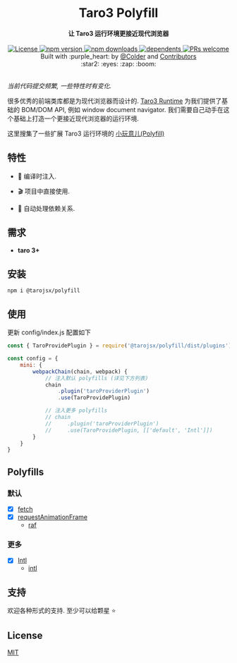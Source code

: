 <div align="center">
    <h1>Taro3 Polyfill</h1>
</div>
<div align="center">
    <strong>让 Taro3 运行环境更接近现代浏览器</strong>
</div>

<br />

<div align="center">
    <a href="https://github.com/tarojsx/polyfill/blob/master/LICENSE">
        <img src="https://badgen.net/github/license/tarojsx/polyfill" alt="License" />
    </a>
    <a href="https://www.npmjs.com/package/@tarojsx/polyfill">
        <img src="https://badgen.net/npm/v/@tarojsx/polyfill" alt="npm version" />
    </a>
    <a href="https://www.npmjs.com/org/tarojsx">
        <img src="https://badgen.net/npm/dt/@tarojsx/polyfill" alt="npm downloads" />
    </a>
    <a href="https://github.com/tarojsx/polyfill/blob/master/package.json">
        <img src="https://badgen.net/github/dependents-pkg/tarojsx/polyfill" alt="dependents" />
    </a>
    <a href="http://makeapullrequest.com">
        <img src="https://badgen.net/badge/PRs/welcome/green" alt="PRs welcome" />
    </a>
</div>

<div align="center">
    Built with :purple_heart: by
    <a href="https://github.com/cncolder">@Colder</a> and
    <a href="https://github.com/tarojsx/polyfill/graphs/contributors">
        Contributors
    </a>
    <div align="center">
        :star2: :eyes: :zap: :boom:
    </div>
</div>

<br />

_当前代码提交频繁, 一些特性时有变化._

很多优秀的前端类库都是为现代浏览器而设计的. [Taro3 Runtime](https://github.com/NervJS/taro/tree/next/packages/taro-runtime) 为我们提供了基础的 BOM/DOM API, 例如 window document navigator. 我们需要自己动手在这个基础上打造一个更接近现代浏览器的运行环境.

这里搜集了一些扩展 Taro3 运行环境的 [小玩意儿(Polyfill)](https://developer.mozilla.org/zh-CN/docs/Glossary/Polyfill)

## 特性

- :electric_plug: 编译时注入.

- :clapper: 项目中直接使用.

- :octopus: 自动处理依赖关系.

## 需求

* **taro 3+**

## 安装

`npm i @tarojsx/polyfill`

## 使用

更新 config/index.js 配置如下

```js
const { TaroProvidePlugin } = require('@tarojsx/polyfill/dist/plugins')

const config = {
    mini: {
        webpackChain(chain, webpack) {
            // 注入默认 polyfills (详见下方列表)
            chain
                .plugin('taroProviderPlugin')
                .use(TaroProvidePlugin)

            // 注入更多 polyfills
            // chain
            //     .plugin('taroProviderPlugin')
            //     .use(TaroProvidePlugin, [['default', 'Intl']])
        }
    }
}
```

## Polyfills

### 默认

* [x] [fetch](https://developer.mozilla.org/zh-CN/docs/Web/API/Fetch_API)
* [x] [requestAnimationFrame](https://developer.mozilla.org/zh-CN/docs/Web/API/window/requestAnimationFrame)
  *  [raf](https://github.com/chrisdickinson/raf)

### 更多

* [x] [Intl](https://developer.mozilla.org/zh-CN/docs/Web/JavaScript/Reference/Global_Objects/Intl)
  *  [intl](https://github.com/andyearnshaw/Intl.js)

## 支持

欢迎各种形式的支持. 至少可以给颗星 :star:

## License

[MIT](LICENSE)

